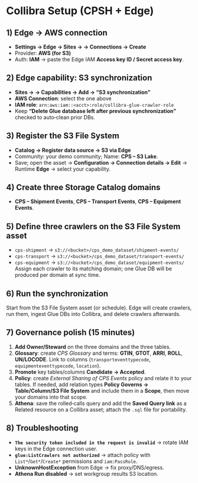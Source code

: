 # Collibra Setup (CPSH + Edge)

## 1) Edge → AWS connection
- **Settings → Edge → Sites → <Your site> → Connections → Create**
- Provider: **AWS (for S3)**
- Auth: **IAM** → paste the Edge IAM **Access key ID / Secret access key**.

## 2) Edge capability: **S3 synchronization**
- **Sites → <Site> → Capabilities → Add → “S3 synchronization”**
- **AWS Connection**: select the one above
- **IAM role**: `arn:aws:iam::<acct>:role/collibra-glue-crawler-role`
- Keep **“Delete Glue database left after previous synchronization”** checked to auto‑clean prior DBs.

## 3) Register the S3 File System
- **Catalog → Register data source → S3 via Edge**
- Community: your demo community; Name: **CPS – S3 Lake**.
- Save; open the asset → **Configuration → Connection details → Edit** → Runtime **Edge** → select your capability.

## 4) Create three **Storage Catalog** domains
- **CPS – Shipment Events**, **CPS – Transport Events**, **CPS – Equipment Events**.

## 5) Define three **crawlers** on the S3 File System asset
- `cps-shipment` → `s3://<bucket>/cps_demo_dataset/shipment-events/`
- `cps-transport` → `s3://<bucket>/cps_demo_dataset/transport-events/`
- `cps-equipment` → `s3://<bucket>/cps_demo_dataset/equipment-events/`
Assign each crawler to its matching domain; one Glue DB will be produced per domain at sync time.

## 6) Run the synchronization
Start from the S3 File System asset (or schedule). Edge will create crawlers, run them, ingest Glue DBs into Collibra, and delete crawlers afterwards.

## 7) Governance polish (15 minutes)
1. **Add Owner/Steward** on the three domains and the three tables.
2. **Glossary**: create *CPS Glossary* and terms: **GTIN**, **GTOT**, **ARRI**, **ROLL**, **UN/LOCODE**. Link to columns (`transporteventtypecode`, `equipmenteventtypecode`, `location`).
3. **Promote** key tables/columns **Candidate → Accepted**.
4. **Policy**: create *External Sharing of CPS Events* policy and relate it to your tables. If needed, add relation types **Policy Governs → Table/Column/S3 File System** and include them in a **Scope**, then move your domains into that scope.
5. **Athena**: save the rolled‑calls query and add the **Saved Query link** as a Related resource on a Collibra asset; attach the `.sql` file for portability.

## 8) Troubleshooting
- **`The security token included in the request is invalid`** → rotate IAM keys in the Edge connection user.
- **`glue:ListCrawlers not authorized`** → attach policy with `List*`/`Get*`/`Create*` permissions and `iam:PassRole`.
- **UnknownHostException** from Edge → fix proxy/DNS/egress.
- **Athena Run disabled** → set workgroup results S3 location.
